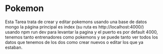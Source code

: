 # Pokemon
Esta Tarea trata de crear y editar pokemons usando una base de datos mongo la página principal es index (su ruta es http://localhost:4000/) usando npm run dev para levantar la pagina y el puerto es por default 4000, tenemos tanto entrenadores como pokemons y se puede tanto ver todos los datos que tenemos de los dos como crear nuevos o editar los que ya estaban.